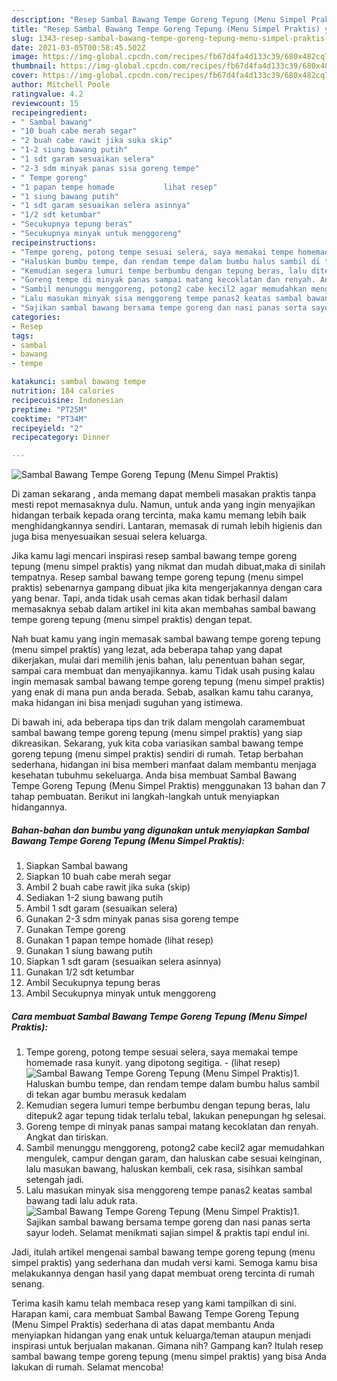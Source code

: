 ```yaml
---
description: "Resep Sambal Bawang Tempe Goreng Tepung (Menu Simpel Praktis) yang lezat dan Mudah Dibuat"
title: "Resep Sambal Bawang Tempe Goreng Tepung (Menu Simpel Praktis) yang lezat dan Mudah Dibuat"
slug: 1343-resep-sambal-bawang-tempe-goreng-tepung-menu-simpel-praktis-yang-lezat-dan-mudah-dibuat
date: 2021-03-05T00:58:45.502Z
image: https://img-global.cpcdn.com/recipes/fb67d4fa4d133c39/680x482cq70/sambal-bawang-tempe-goreng-tepung-menu-simpel-praktis-foto-resep-utama.jpg
thumbnail: https://img-global.cpcdn.com/recipes/fb67d4fa4d133c39/680x482cq70/sambal-bawang-tempe-goreng-tepung-menu-simpel-praktis-foto-resep-utama.jpg
cover: https://img-global.cpcdn.com/recipes/fb67d4fa4d133c39/680x482cq70/sambal-bawang-tempe-goreng-tepung-menu-simpel-praktis-foto-resep-utama.jpg
author: Mitchell Poole
ratingvalue: 4.2
reviewcount: 15
recipeingredient:
- " Sambal bawang"
- "10 buah cabe merah segar"
- "2 buah cabe rawit jika suka skip"
- "1-2 siung bawang putih"
- "1 sdt garam sesuaikan selera"
- "2-3 sdm minyak panas sisa goreng tempe"
- " Tempe goreng"
- "1 papan tempe homade           lihat resep"
- "1 siung bawang putih"
- "1 sdt garam sesuaikan selera asinnya"
- "1/2 sdt ketumbar"
- "Secukupnya tepung beras"
- "Secukupnya minyak untuk menggoreng"
recipeinstructions:
- "Tempe goreng, potong tempe sesuai selera, saya memakai tempe homemade rasa kunyit. yang dipotong segitiga.           (lihat resep)"
- "Haluskan bumbu tempe, dan rendam tempe dalam bumbu halus sambil di tekan agar bumbu merasuk kedalam"
- "Kemudian segera lumuri tempe berbumbu dengan tepung beras, lalu ditepuk2 agar tepung tidak terlalu tebal, lakukan penepungan hg selesai."
- "Goreng tempe di minyak panas sampai matang kecoklatan dan renyah. Angkat dan tiriskan."
- "Sambil menunggu menggoreng, potong2 cabe kecil2 agar memudahkan mengulek, campur dengan garam, dan haluskan cabe sesuai keinginan, lalu masukan bawang, haluskan kembali, cek rasa, sisihkan sambal setengah jadi."
- "Lalu masukan minyak sisa menggoreng tempe panas2 keatas sambal bawang tadi lalu aduk rata."
- "Sajikan sambal bawang bersama tempe goreng dan nasi panas serta sayur lodeh. Selamat menikmati sajian simpel &amp; praktis tapi endul ini."
categories:
- Resep
tags:
- sambal
- bawang
- tempe

katakunci: sambal bawang tempe 
nutrition: 184 calories
recipecuisine: Indonesian
preptime: "PT25M"
cooktime: "PT34M"
recipeyield: "2"
recipecategory: Dinner

---
```



![Sambal Bawang Tempe Goreng Tepung (Menu Simpel Praktis)](https://img-global.cpcdn.com/recipes/fb67d4fa4d133c39/680x482cq70/sambal-bawang-tempe-goreng-tepung-menu-simpel-praktis-foto-resep-utama.jpg)

Di zaman  sekarang , anda memang dapat membeli masakan praktis tanpa mesti repot memasaknya dulu. Namun, untuk anda yang ingin menyajikan hidangan terbaik kepada orang tercinta, maka kamu memang lebih baik menghidangkannya sendiri. Lantaran, memasak di rumah lebih higienis dan juga bisa menyesuaikan sesuai selera keluarga.

Jika kamu lagi mencari inspirasi resep sambal bawang tempe goreng tepung (menu simpel praktis) yang nikmat dan mudah dibuat,maka di sinilah tempatnya. Resep sambal bawang tempe goreng tepung (menu simpel praktis)  sebenarnya gampang dibuat jika kita mengerjakannya dengan cara yang benar. Tapi, anda tidak usah cemas akan tidak berhasil dalam memasaknya 
sebab dalam artikel ini kita akan membahas sambal bawang tempe goreng tepung (menu simpel praktis) dengan tepat.  



Nah buat kamu yang ingin memasak sambal bawang tempe goreng tepung (menu simpel praktis) yang lezat, ada beberapa tahap yang dapat dikerjakan, mulai dari memilih jenis bahan, lalu penentuan bahan segar, sampai cara membuat dan menyajikannya. kamu Tidak usah pusing kalau ingin memasak sambal bawang tempe goreng tepung (menu simpel praktis) yang enak di mana pun anda berada. Sebab, asalkan kamu  tahu caranya, maka hidangan ini bisa menjadi suguhan yang istimewa.

Di bawah ini, ada beberapa tips dan trik dalam mengolah caramembuat sambal bawang tempe goreng tepung (menu simpel praktis) yang siap dikreasikan. Sekarang, yuk kita coba variasikan sambal bawang tempe goreng tepung (menu simpel praktis) sendiri di rumah. Tetap berbahan sederhana, hidangan ini bisa memberi manfaat dalam membantu menjaga kesehatan tubuhmu sekeluarga. Anda bisa membuat Sambal Bawang Tempe Goreng Tepung (Menu Simpel Praktis) menggunakan 13 bahan dan 7 tahap pembuatan. Berikut ini langkah-langkah untuk menyiapkan hidangannya.

<!--inarticleads1-->

##### Bahan-bahan dan bumbu yang digunakan untuk menyiapkan Sambal Bawang Tempe Goreng Tepung (Menu Simpel Praktis):

1. Siapkan  Sambal bawang
1. Siapkan 10 buah cabe merah segar
1. Ambil 2 buah cabe rawit jika suka (skip)
1. Sediakan 1-2 siung bawang putih
1. Ambil 1 sdt garam (sesuaikan selera)
1. Gunakan 2-3 sdm minyak panas sisa goreng tempe
1. Gunakan  Tempe goreng
1. Gunakan 1 papan tempe homade           (lihat resep)
1. Gunakan 1 siung bawang putih
1. Siapkan 1 sdt garam (sesuaikan selera asinnya)
1. Gunakan 1/2 sdt ketumbar
1. Ambil Secukupnya tepung beras
1. Ambil Secukupnya minyak untuk menggoreng




<!--inarticleads2-->

##### Cara membuat Sambal Bawang Tempe Goreng Tepung (Menu Simpel Praktis):

1. Tempe goreng, potong tempe sesuai selera, saya memakai tempe homemade rasa kunyit. yang dipotong segitiga. -           (lihat resep)
<img src="https://img-global.cpcdn.com/steps/5311d92578d2c0f4/160x128cq70/sambal-bawang-tempe-goreng-tepung-menu-simpel-praktis-langkah-memasak-1-foto.jpg" alt="Sambal Bawang Tempe Goreng Tepung (Menu Simpel Praktis)">1. Haluskan bumbu tempe, dan rendam tempe dalam bumbu halus sambil di tekan agar bumbu merasuk kedalam
1. Kemudian segera lumuri tempe berbumbu dengan tepung beras, lalu ditepuk2 agar tepung tidak terlalu tebal, lakukan penepungan hg selesai.
1. Goreng tempe di minyak panas sampai matang kecoklatan dan renyah. Angkat dan tiriskan.
1. Sambil menunggu menggoreng, potong2 cabe kecil2 agar memudahkan mengulek, campur dengan garam, dan haluskan cabe sesuai keinginan, lalu masukan bawang, haluskan kembali, cek rasa, sisihkan sambal setengah jadi.
1. Lalu masukan minyak sisa menggoreng tempe panas2 keatas sambal bawang tadi lalu aduk rata.
<img src="//assets-global.cpcdn.com/assets/icons/button_play-2c75c40dde080a61004c1f40b05d8f140eaff45d7e9e6481dc71c63d2e7c4909.png" alt="Sambal Bawang Tempe Goreng Tepung (Menu Simpel Praktis)">1. Sajikan sambal bawang bersama tempe goreng dan nasi panas serta sayur lodeh. Selamat menikmati sajian simpel &amp; praktis tapi endul ini.




Jadi, itulah artikel mengenai  sambal bawang tempe goreng tepung (menu simpel praktis)  yang sederhana dan mudah versi kami. Semoga kamu bisa melakukannya dengan hasil yang dapat membuat oreng tercinta di rumah senang. 

Terima kasih kamu telah membaca resep yang kami tampilkan di sini. Harapan kami, cara membuat  Sambal Bawang Tempe Goreng Tepung (Menu Simpel Praktis) sederhana di atas dapat membantu Anda menyiapkan hidangan yang enak untuk keluarga/teman ataupun menjadi inspirasi untuk berjualan makanan. Gimana nih? Gampang kan? Itulah resep sambal bawang tempe goreng tepung (menu simpel praktis) yang bisa Anda lakukan di rumah. Selamat mencoba!

